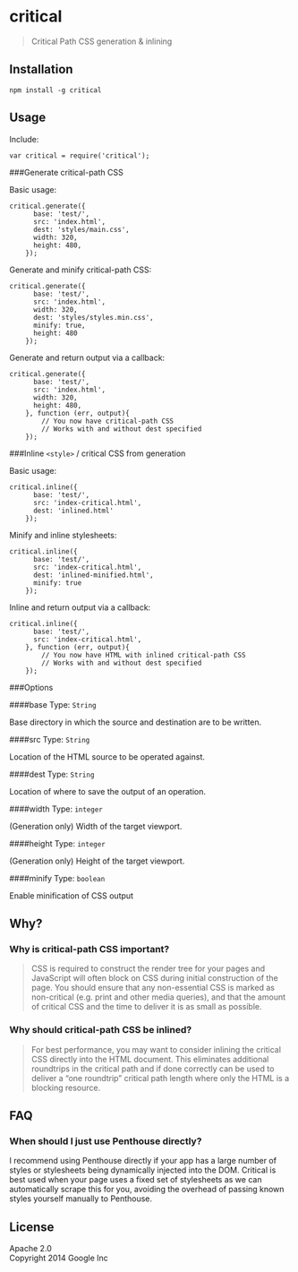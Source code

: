 critical
========

> Critical Path CSS generation &amp; inlining

## Installation

```
npm install -g critical
```

## Usage

Include:

```
var critical = require('critical');
```

###Generate critical-path CSS

Basic usage:

```
critical.generate({
	  base: 'test/',
	  src: 'index.html',
	  dest: 'styles/main.css',
	  width: 320,
	  height: 480,
	});
```

Generate and minify critical-path CSS:

```
critical.generate({
	  base: 'test/',
	  src: 'index.html',
	  width: 320,
	  dest: 'styles/styles.min.css',
	  minify: true,
	  height: 480
	});
```

Generate and return output via a callback:

```
critical.generate({
	  base: 'test/',
	  src: 'index.html',
	  width: 320,
	  height: 480,
	}, function (err, output){
		// You now have critical-path CSS
		// Works with and without dest specified
	});
```

###Inline `<style>` / critical CSS from generation

Basic usage:

```
critical.inline({
	  base: 'test/',
	  src: 'index-critical.html',
	  dest: 'inlined.html'
	});
```

Minify and inline stylesheets:

```
critical.inline({
	  base: 'test/',
	  src: 'index-critical.html',
	  dest: 'inlined-minified.html',
	  minify: true
	});
```

Inline and return output via a callback:

```
critical.inline({
	  base: 'test/',
	  src: 'index-critical.html',
	}, function (err, output){
		// You now have HTML with inlined critical-path CSS
		// Works with and without dest specified
	});
```

###Options

####base
Type: `String`

Base directory in which the source and destination are to be written.

####src
Type: `String`

Location of the HTML source to be operated against.

####dest
Type: `String`

Location of where to save the output of an operation.

####width
Type: `integer`

(Generation only) Width of the target viewport.

####height
Type: `integer`

(Generation only) Height of the target viewport.

####minify
Type: `boolean`

Enable minification of CSS output

## Why?

### Why is critical-path CSS important?

> CSS is required to construct the render tree for your pages and JavaScript will often block on CSS during initial construction of the page. You should ensure that any non-essential CSS is marked as non-critical (e.g. print and other media queries), and that the amount of critical CSS and the time to deliver it is as small as possible.

### Why should critical-path CSS be inlined?

> For best performance, you may want to consider inlining the critical CSS directly into the HTML document. This eliminates additional roundtrips in the critical path and if done correctly can be used to deliver a “one roundtrip” critical path length where only the HTML is a blocking resource.

## FAQ

### When should I just use Penthouse directly?

I recommend using Penthouse directly if your app has a large number of styles or stylesheets being dynamically injected into the DOM. Critical is best used when your page uses a fixed set of stylesheets as we can automatically scrape this for you, avoiding the overhead of passing known styles yourself manually to Penthouse.

## License

Apache 2.0  
Copyright 2014 Google Inc


